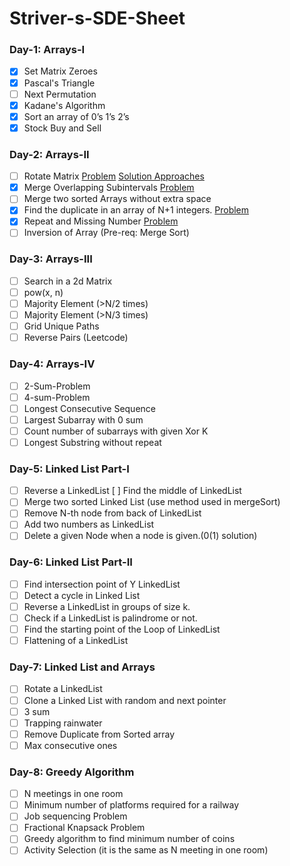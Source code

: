 # Striver-s-SDE-Sheet

### Day-1: Arrays-I
- [x] Set Matrix Zeroes
- [x] Pascal's Triangle
- [ ] Next Permutation
- [x] Kadane's Algorithm
- [x] Sort an array of 0’s 1’s 2’s
- [x] Stock Buy and Sell

### Day-2: Arrays-II
- [ ] Rotate Matrix [Problem](https://leetcode.com/problems/rotate-image/) [Solution Approaches](/Matrix&#32;Rotation.md)
- [x] Merge Overlapping Subintervals [Problem](https://leetcode.com/problems/merge-intervals/)
- [ ] Merge two sorted Arrays without extra space
- [x] Find the duplicate in an array of N+1 integers. [Problem](https://leetcode.com/problems/find-the-duplicate-number/)
- [x] Repeat and Missing Number [Problem](https://www.interviewbit.com/problems/repeat-and-missing-number-array/)
- [ ] Inversion of Array (Pre-req: Merge Sort)

### Day-3: Arrays-III
- [ ] Search in a 2d Matrix
- [ ] pow(x, n)
- [ ] Majority Element (>N/2 times)
- [ ] Majority Element (>N/3 times)
- [ ] Grid Unique Paths
- [ ] Reverse Pairs (Leetcode)

### Day-4: Arrays-IV
- [ ] 2-Sum-Problem
- [ ] 4-sum-Problem
- [ ] Longest Consecutive Sequence
- [ ] Largest Subarray with 0 sum
- [ ] Count number of subarrays with given Xor K
- [ ] Longest Substring without repeat

### Day-5: Linked List Part-I
- [ ] Reverse a LinkedList
  [ ] Find the middle of LinkedList
- [ ] Merge two sorted Linked List (use method used in mergeSort)
- [ ] Remove N-th node from back of LinkedList
- [ ] Add two numbers as LinkedList
- [ ] Delete a given Node when a node is given.(0(1) solution)

### Day-6: Linked List Part-II
- [ ] Find intersection point of Y LinkedList
- [ ] Detect a cycle in Linked List
- [ ] Reverse a LinkedList in groups of size k.
- [ ] Check if a LinkedList is palindrome or not.
- [ ] Find the starting point of the Loop of LinkedList
- [ ] Flattening of a LinkedList

### Day-7: Linked List and Arrays
- [ ] Rotate a LinkedList
- [ ] Clone a Linked List with random and next pointer
- [ ] 3 sum
- [ ] Trapping rainwater
- [ ] Remove Duplicate from Sorted array
- [ ] Max consecutive ones

### Day-8: Greedy Algorithm
- [ ] N meetings in one room
- [ ] Minimum number of platforms required for a railway
- [ ] Job sequencing Problem
- [ ] Fractional Knapsack Problem
- [ ] Greedy algorithm to find minimum number of coins
- [ ] Activity Selection (it is the same as N meeting in one room)
